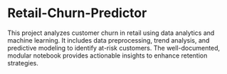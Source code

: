 # Retail-Churn-Predictor
This project analyzes customer churn in retail using data analytics and machine learning. It includes data preprocessing, trend analysis, and predictive modeling to identify at-risk customers. The well-documented, modular notebook provides actionable insights to enhance retention strategies.
